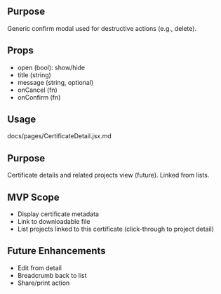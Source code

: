 ## Purpose
Generic confirm modal used for destructive actions (e.g., delete).

## Props
- open (bool): show/hide
- title (string)
- message (string, optional)
- onCancel (fn)
- onConfirm (fn)

## Usage
<ConfirmDialog
  open={show}
  title="Delete certificate?"
  message="This action cannot be undone."
  onCancel={...}
  onConfirm={...}
/>

docs/pages/CertificateDetail.jsx.md
## Purpose
Certificate details and related projects view (future). Linked from lists.

## MVP Scope
- Display certificate metadata
- Link to downloadable file
- List projects linked to this certificate (click-through to project detail)

## Future Enhancements
- Edit from detail
- Breadcrumb back to list
- Share/print action
